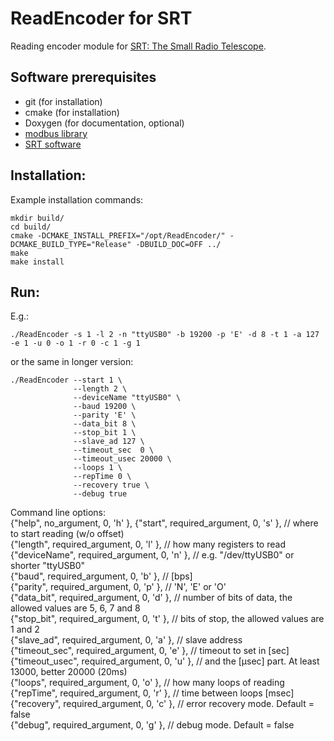 # ReadEncoder for SRT
Reading encoder module for [SRT: The Small Radio Telescope](https://www.haystack.mit.edu/haystack-public-outreach/srt-the-small-radio-telescope-for-education/).


## Software prerequisites
* git (for installation)
* cmake (for installation)
* Doxygen (for documentation, optional)
* [modbus library](https://github.com/stephane/libmodbus)
* [SRT software](https://www.haystack.mit.edu/haystack-public-outreach/srt-the-small-radio-telescope-for-education/)

## Installation:
Example installation commands:
```
mkdir build/
cd build/
cmake -DCMAKE_INSTALL_PREFIX="/opt/ReadEncoder/" -DCMAKE_BUILD_TYPE="Release" -DBUILD_DOC=OFF ../
make
make install
```

## Run:
E.g.:
```
./ReadEncoder -s 1 -l 2 -n "ttyUSB0" -b 19200 -p 'E' -d 8 -t 1 -a 127 -e 1 -u 0 -o 1 -r 0 -c 1 -g 1
```
or the same in longer version:
```
./ReadEncoder --start 1 \
              --length 2 \
              --deviceName "ttyUSB0" \
              --baud 19200 \
              --parity 'E' \
              --data_bit 8 \
              --stop_bit 1 \
              --slave_ad 127 \
              --timeout_sec  0 \
              --timeout_usec 20000 \
              --loops 1 \
              --repTime 0 \
              --recovery true \
              --debug true
```

Command line options:\
{"help",         no_argument,       0,  'h' },
{"start",        required_argument, 0,  's' },  // where to start reading (w/o offset)\
{"length",       required_argument, 0,  'l' },  // how many registers to read\
{"deviceName",   required_argument, 0,  'n' },  // e.g. "/dev/ttyUSB0" or shorter "ttyUSB0"\
{"baud",         required_argument, 0,  'b' },  // [bps]\
{"parity",       required_argument, 0,  'p' },  // 'N', 'E' or 'O'\
{"data_bit",     required_argument, 0,  'd' },  // number of bits of data, the allowed values are 5, 6, 7 and 8\
{"stop_bit",     required_argument, 0,  't' },  // bits of stop, the allowed values are 1 and 2\
{"slave_ad",     required_argument, 0,  'a' },  // slave address\
{"timeout_sec",  required_argument, 0,  'e' },  // timeout to set in [sec]\
{"timeout_usec", required_argument, 0,  'u' },  // and the [μsec] part. At least 13000, better 20000 (20ms)\
{"loops",        required_argument, 0,  'o' },  // how many loops of reading
{"repTime",      required_argument, 0,  'r' },  // time between loops [msec]\
{"recovery",     required_argument, 0,  'c' },  // error recovery mode. Default = false\
{"debug",        required_argument, 0,  'g' },  // debug mode. Default = false